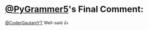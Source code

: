 # [@PyGrammer5](https://replit.com/@PyGrammer5)'s Final Comment:

[@CoderGautamYT](https://replit.com/@CoderGautamYT) Well-said 👍